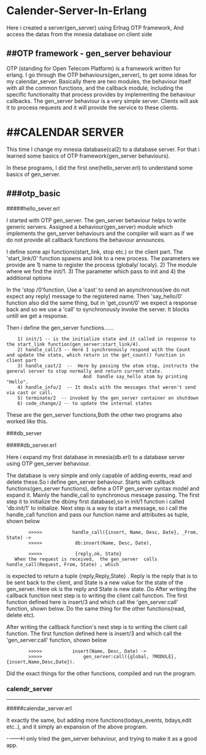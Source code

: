 # Calender-Server-In-Erlang
Here i created a server(gen_server) using Erlnag OTP framework, And access the datas from the mnesia database on client side 

##OTP framework - gen_server behaviour
----------------------------------------------
OTP (standing for Open Telecom Platform) is a framework written for erlang.
I go through the OTP behaviours(gen_server), to get some ideas for my calendar_server. Basically there are two modules, the behaviour itself with all the common functions, and the callback module, including the specific functionality that process provides by implementing the behaviour callbacks.
The gen_server behaviour is a very simple server. Clients will ask it to process requests and it will provide the service to these clients.

##CALENDAR SERVER
==============================


This time I change my mnesia database(cal2) to a database server. For that i learned some basics of OTP framework(gen_server behaviours).

In these programs, I did the first one(hello_server.erl) to understand some basics of gen_server.

###otp_basic
-------------------------
#####hello_sever.erl

I started with OTP gen_server. The gen_server behaviour helps to write generic servers.
Assigned a behaviour(gen_server) module which implements the gen_server behaviours and
the compiler will warn as if we do not provide all callback functions the behaviour announces.

I define some api functions(start_link, stop etc.) or the client part. The 'start_link/0'  function spawns and
link to a new process. The parameters we provide are
                1) name to register the process (globaly/ localy).
                2) The module where we find the init/1.
                3) The parameter which pass to init and
                4) the additional options

In the 'stop /0'function, Use a 'cast' to send an asynchronous(we do not expect any reply) message to the registered name.
Then 'say_hello/0'  function also did the same thing, but in 'get_count/0' we expect a response back and so we use a 'call' to
synchronously invoke the server. It blocks untill we get a response.

Then i define the gen_server functions......

        1) init/1 -- is the initialize state and it called in response to the start_link function(gen_server:start_link/4).
        2) handle_call/3 -- Here I synchronously respond with the Count and update the state, which return in the get_count() function in client part
        3) handle_cast/2  --  Here by passing the atom stop, instructs the general server to stop normally and return current state.
                                And  handle say_hello atom by printing "Hello".
        4) handle_info/2  -- It deals with the messages that weren't send via cast or call.
        5) terminate/2  -- invoked by the gen_server container on shutdown
        6) code_change/2 -- to update the internal states
These are the gen_server functions,Both the other two programs also worked like this.

###db_server

#####db_server.erl


Here i expand my first database in mnesia(db.erl) to a database server using OTP  gen_server behaviour.

The database is very simple and only capable of adding events, read  and delete these.So i define gen_server behaviour.
Starts with callback functions(gen_server functions), define a OTP gen_server syntax model and expand it. Mainly the
handle_call to synchronous message passing. The first step it to initialize the db(my first database),so in init/1 function i called 'db:init/1' to initialize.
Next step is a way to start a message, so i call the handle_call function and pass our function name and attributes as tuple, shown below

            >>>>>           handle_call({insert, Name, Desc, Date}, _From, State) ->
            >>>>>            db:insert(Name, Desc, Date),

            >>>>>            {reply,ok, State} 
       When the request is received,  the gen_server  calls handle_call(Request, From, State) , which
is expected to return a tuple {reply,Reply,State} . Reply  is the reply that is to be sent back to the client, 
and State  is a new value for the state of the gen_server. Here ok is the reply and State is new state. Do 
After writing the callback function next step is to writing the client call function. The first function defined here is insert/3 and which call the
'gen_server:call' function, shown below. Do the same thing for the other functions(read, delete etc).

After writing the callback function's next step is to writing the client call function. The first function defined here is insert/3 and which call the
'gen_server:call' function, shown below

            >>>>>           insert(Name, Desc, Date) ->
            >>>>>               gen_server:call({global, ?MODULE}, {insert,Name,Desc,Date}).

Did the exact things for the other functions, compiled and run the program.

### calendr_server
----------------------------

#####calendar_server.erl

It exactly the same, but adding more functions(todays_events, bdays,edit etc..), and it simply an expansion of the above program.

---->I only tried the gen_server behaviour, and trying to make it as a good app.

